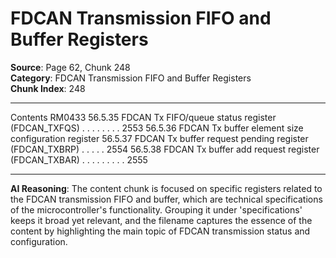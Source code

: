# FDCAN Transmission FIFO and Buffer Registers

**Source**: Page 62, Chunk 248  
**Category**: FDCAN Transmission FIFO and Buffer Registers  
**Chunk Index**: 248

---

Contents RM0433
56.5.35 FDCAN Tx FIFO/queue status register (FDCAN_TXFQS) . . . . . . . . 2553
56.5.36 FDCAN Tx buffer element size configuration register
56.5.37 FDCAN Tx buffer request pending register (FDCAN_TXBRP) . . . . . 2554
56.5.38 FDCAN Tx buffer add request register (FDCAN_TXBAR) . . . . . . . . . 2555

---

**AI Reasoning**: The content chunk is focused on specific registers related to the FDCAN transmission FIFO and buffer, which are technical specifications of the microcontroller's functionality. Grouping it under 'specifications' keeps it broad yet relevant, and the filename captures the essence of the content by highlighting the main topic of FDCAN transmission status and configuration.
